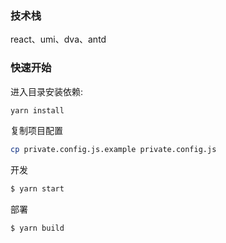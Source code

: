 ### 技术栈
react、umi、dva、antd

### 快速开始

进入目录安装依赖:

```bash
yarn install
```

复制项目配置
```bash
cp private.config.js.example private.config.js
```

开发

```bash
$ yarn start
```

部署

```bash
$ yarn build
```